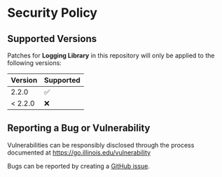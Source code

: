 # Security Policy

## Supported Versions

Patches for **Logging Library** in this repository will only be applied to the following versions:

| Version | Supported          |
| ------- | ------------------ |
| 2.2.0   | :white_check_mark: |
| < 2.2.0 | :x:                |

## Reporting a Bug or Vulnerability

Vulnerabilities can be responsibly disclosed through the process
 documented at https://go.illinois.edu/vulnerability

Bugs can be reported by creating a [GitHub issue](https://github.com/rokwire/logging-library-go/issues/new?assignees=&labels=bug&template=bug_report.md&title=%5BBUG%5D+).